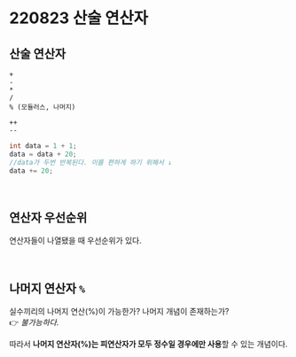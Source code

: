 # 220823 산술 연산자  

## 산술 연산자  
```
+
-
*
/
% (모듈러스, 나머지)
```
```
++
--
```


```cpp
int data = 1 + 1;
data = data + 20; 
//data가 두번 반복된다. 이를 편하게 하기 위해서 ↓
data += 20;
```

<br>

## 연산자 우선순위
연산자들이 나열됐을 때 우선순위가 있다.    

<br>

## 나머지 연산자 `%`
 

 
실수끼리의 나머지 연산(%)이 가능한가? 나머지 개념이 존재하는가?  
 👉 *불가능하다.*  


따라서 **나머지 연산자(%)는 피연산자가 모두 정수일 경우에만 사용**할 수 있는 개념이다.